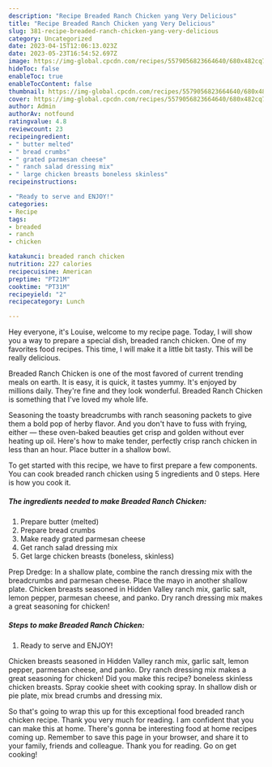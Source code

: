```yaml
---
description: "Recipe Breaded Ranch Chicken yang Very Delicious"
title: "Recipe Breaded Ranch Chicken yang Very Delicious"
slug: 381-recipe-breaded-ranch-chicken-yang-very-delicious
category: Uncategorized
date: 2023-04-15T12:06:13.023Z
date: 2023-05-23T16:54:52.697Z
image: https://img-global.cpcdn.com/recipes/5579056823664640/680x482cq70/breaded-ranch-chicken-recipe-main-photo.jpg
hideToc: false
enableToc: true
enableTocContent: false
thumbnail: https://img-global.cpcdn.com/recipes/5579056823664640/680x482cq70/breaded-ranch-chicken-recipe-main-photo.jpg
cover: https://img-global.cpcdn.com/recipes/5579056823664640/680x482cq70/breaded-ranch-chicken-recipe-main-photo.jpg
author: Admin
authorAv: notfound
ratingvalue: 4.8
reviewcount: 23
recipeingredient:
- " butter melted"
- " bread crumbs"
- " grated parmesan cheese"
- " ranch salad dressing mix"
- " large chicken breasts boneless skinless"
recipeinstructions:

- "Ready to serve and ENJOY!"
categories:
- Recipe
tags:
- breaded
- ranch
- chicken

katakunci: breaded ranch chicken 
nutrition: 227 calories
recipecuisine: American
preptime: "PT21M"
cooktime: "PT31M"
recipeyield: "2"
recipecategory: Lunch

---
```



Hey everyone, it's Louise, welcome to my recipe page. Today, I will show you a way to prepare a special dish, breaded ranch chicken. One of my favorites food recipes. This time, I will make it a little bit tasty. This will be really delicious.

Breaded Ranch Chicken is one of the most favored of current trending meals on earth. It is easy, it is quick, it tastes yummy. It's enjoyed by millions daily. They're fine and they look wonderful. Breaded Ranch Chicken is something that I've loved my whole life.

Seasoning the toasty breadcrumbs with ranch seasoning packets to give them a bold pop of herby flavor. And you don&#39;t have to fuss with frying, either — these oven-baked beauties get crisp and golden without ever heating up oil. Here&#39;s how to make tender, perfectly crisp ranch chicken in less than an hour. Place butter in a shallow bowl.


To get started with this recipe, we have to first prepare a few components. You can cook breaded ranch chicken using 5 ingredients and 0 steps. Here is how you cook it.

<!--inarticleads1-->

##### The ingredients needed to make Breaded Ranch Chicken:

1. Prepare  butter (melted)
1. Prepare  bread crumbs
1. Make ready  grated parmesan cheese
1. Get  ranch salad dressing mix
1. Get  large chicken breasts (boneless, skinless)


Prep Dredge: In a shallow plate, combine the ranch dressing mix with the breadcrumbs and parmesan cheese. Place the mayo in another shallow plate. Chicken breasts seasoned in Hidden Valley ranch mix, garlic salt, lemon pepper, parmesan cheese, and panko. Dry ranch dressing mix makes a great seasoning for chicken! 

<!--inarticleads2-->

##### Steps to make Breaded Ranch Chicken:


1. Ready to serve and ENJOY!

Chicken breasts seasoned in Hidden Valley ranch mix, garlic salt, lemon pepper, parmesan cheese, and panko. Dry ranch dressing mix makes a great seasoning for chicken! Did you make this recipe? boneless skinless chicken breasts. Spray cookie sheet with cooking spray. In shallow dish or pie plate, mix bread crumbs and dressing mix. 

So that's going to wrap this up for this exceptional food breaded ranch chicken recipe. Thank you very much for reading. I am confident that you can make this at home. There's gonna be interesting food at home recipes coming up. Remember to save this page in your browser, and share it to your family, friends and colleague. Thank you for reading. Go on get cooking!

